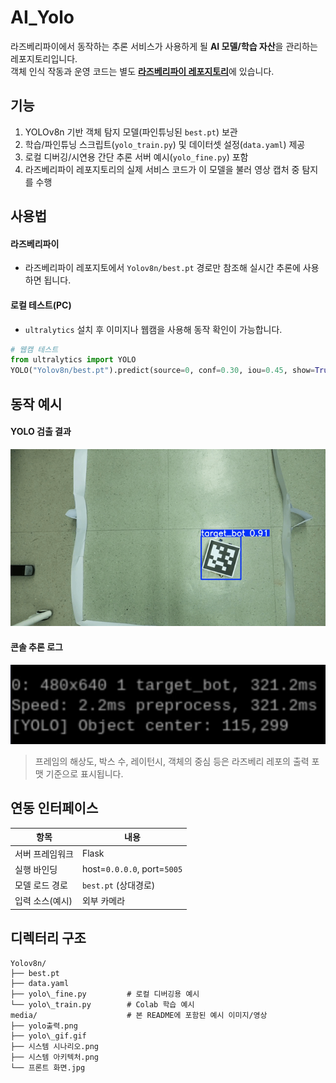 # AI_Yolo

라즈베리파이에서 동작하는 추론 서비스가 사용하게 될 **AI 모델/학습 자산**을 관리하는 레포지토리입니다.  
객체 인식 작동과 운영 코드는 별도 [**라즈베리파이 레포지토리**](https://github.com/2025-Capstone-designe/RP5.git)에 있습니다.

## 기능
1. YOLOv8n 기반 객체 탐지 모델(파인튜닝된 `best.pt`) 보관
2. 학습/파인튜닝 스크립트(`yolo_train.py`) 및 데이터셋 설정(`data.yaml`) 제공
3. 로컬 디버깅/시연용 간단 추론 서버 예시(`yolo_fine.py`) 포함
4. 라즈베리파이 레포지토리의 실제 서비스 코드가 이 모델을 불러 영상 캡처 중 탐지를 수행

## 사용법

#### **라즈베리파이**
- 라즈베리파이 레포지토에서 `Yolov8n/best.pt` 경로만 참조해 실시간 추론에 사용하면 됩니다.

#### **로컬 테스트(PC)**

- `ultralytics` 설치 후 이미지나 웹캠을 사용해 동작 확인이 가능합니다.

```python
# 웹캠 테스트
from ultralytics import YOLO
YOLO("Yolov8n/best.pt").predict(source=0, conf=0.30, iou=0.45, show=True)
``` 

## 동작 예시

#### YOLO 검출 결과

![yolo영상](media/yolo_gif.gif)  

#### 콘솔 추론 로그

![yolo출력](media/yolo출력.png)  

> 프레임의 해상도, 박스 수, 레이턴시, 객체의 중심 등은 라즈베리 레포의 출력 포맷 기준으로 표시됩니다.

## 연동 인터페이스

| 항목        | 내용               |
| --------- | ---------------------------------- |
| 서버 프레임워크  | Flask                              |
| 실행 바인딩    | host=`0.0.0.0`, port=`5005`        |
| 모델 로드 경로  | `best.pt` (상대경로)                   |
| 입력 소스(예시) | 외부 카메라                       |


## 디렉터리 구조

```
Yolov8n/
├── best.pt
├── data.yaml
├── yolo\_fine.py         # 로컬 디버깅용 예시
└── yolo\_train.py        # Colab 학습 예시
media/                    # 본 README에 포함된 예시 이미지/영상
├── yolo출력.png
├── yolo\_gif.gif
├── 시스템 시나리오.png
├── 시스템 아키텍처.png
└── 프론트 화면.jpg
```
